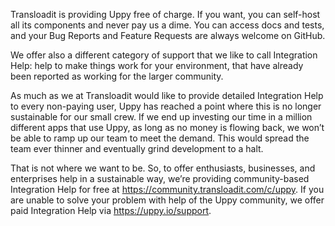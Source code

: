 <!-- WARNING! This file was injected. Please edit in ".github/ISSUE_TEMPLATE/integration_help.md" instead and run "inject.js" -->

Transloadit is providing Uppy free of charge. If you want, you can self-host all its components and never pay us a dime. You can access docs and tests, and your Bug Reports and Feature Requests are always welcome on GitHub.

We offer also a different category of support that we like to call Integration Help: help to make things work for your environment, that have already been reported as working for the larger community.

As much as we at Transloadit would like to provide detailed Integration Help to every non-paying user, Uppy has reached a point where this is no longer sustainable for our small crew. If we end up investing our time in a million different apps that use Uppy, as long as no money is flowing back, we won’t be able to ramp up our team to meet the demand. This would spread the team ever thinner and eventually grind development to a halt.

That is not where we want to be. So, to offer enthusiasts, businesses, and enterprises help in a sustainable way, we’re providing community-based Integration Help for free at <https://community.transloadit.com/c/uppy>. If you are unable to solve your problem with help of the Uppy community, we offer paid Integration Help via <https://uppy.io/support>.
